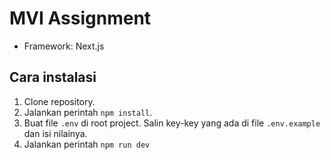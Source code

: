 # MVI Assignment

- Framework: Next.js

## Cara instalasi

1. Clone repository.
2. Jalankan perintah `npm install`.
3. Buat file `.env` di root project. Salin key-key yang ada di file `.env.example` dan isi nilainya.
4. Jalankan perintah `npm run dev`
